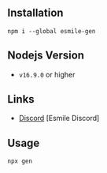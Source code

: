 ## Installation

```
npm i --global esmile-gen
```

## Nodejs Version

- `v16.9.0` or higher

## Links

- [Discord](https://discord.gg/aXvuUpvRQs) [Esmile Discord]

## Usage

```
npx gen
```
